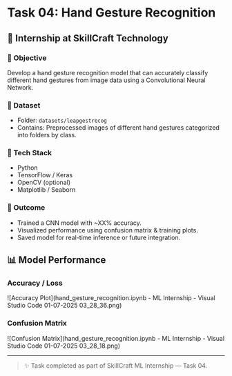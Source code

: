 # Task 04: Hand Gesture Recognition
## 📌 Internship at SkillCraft Technology

### 🧠 Objective
Develop a hand gesture recognition model that can accurately classify different hand gestures from image data using a Convolutional Neural Network.

### 📁 Dataset
- Folder: `datasets/leapgestrecog`
- Contains: Preprocessed images of different hand gestures categorized into folders by class.

### 🔧 Tech Stack
- Python
- TensorFlow / Keras
- OpenCV (optional)
- Matplotlib / Seaborn

### 🎯 Outcome
- Trained a CNN model with ~XX% accuracy.
- Visualized performance using confusion matrix & training plots.
- Saved model for real-time inference or future integration.

## 📊 Model Performance

### Accuracy / Loss
![Accuracy Plot](hand_gesture_recognition.ipynb - ML Internship - Visual Studio Code 01-07-2025 03_28_36.png)

### Confusion Matrix
![Confusion Matrix](hand_gesture_recognition.ipynb - ML Internship - Visual Studio Code 01-07-2025 03_28_18.png)

---

> ✨ Task completed as part of SkillCraft ML Internship — Task 04.
